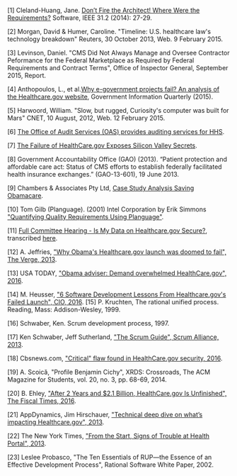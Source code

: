 [1] Cleland-Huang, Jane. [Don’t Fire the Architect! Where Were the Requirements?](http://ieeexplore.ieee.org/stamp/stamp.jsp?tp=&arnumber=6774318) Software, IEEE 31.2 (2014): 27-29.

[2] Morgan, David & Humer, Caroline. "Timeline: U.S. healthcare law's technology breakdown" Reuters, 30 October 2013, Web. 9 February 2015.

[3] Levinson, Daniel. "CMS Did Not Always Manage and Oversee Contractor Peformance for the Federal Marketplace as Required by Federal Requirements and Contract Terms", Office of Inspector General, September 2015, Report.

[4] Anthopoulos, L., et al.[Why e-government projects fail? An analysis of the Healthcare.gov website](http://www.sciencedirect.com/science/article/pii/S0740624X15000799), Government Information Quarterly (2015).

[5] Harwoord, William. "Slow, but rugged, Curiosity's computer was built for Mars" CNET, 10 August, 2012, Web. 12 February 2015.

[6] [The Office of Audit Services (OAS) provides auditing services for HHS](http://oig.hhs.gov/oas/reports/region3/31403001.pdf).

[7] [The Failure of HealthCare.gov Exposes Silicon Valley Secrets](http://www.computer.org/csdl/mags/ic/2014/06/mic2014060085.pdf).

[8] Government Accountability Office (GAO) (2013). “Patient protection and affordable care act: Status of CMS efforts to establish federally facilitated health insurance exchanges.” (GAO-13-601), 19 June 2013.

[9] Chambers & Associates Pty Ltd, [Case Study Analysis Saving Obamacare](http://www.chambers.com.au/public_resources/case_study/obamacare/saving-obamacare-case-study-analysis.pdf). 

[10] Tom Gilb (Planguage). (2001) Intel Corporation by Erik Simmons ["Quantifying Quality Requirements Using Planguage"](http://www.clearspecs.com/downloads/ClearSpecs20V01_Quantifying%20Quality%20Requirements.pdf).
  
[11] [Full Committee Hearing - Is My Data on Healthcare.gov Secure?](https://science.house.gov/legislation/hearings/full-committee-hearing-my-data-healthcaregov-secure), transcribed [here](https://www.gpo.gov/fdsys/pkg/CHRG-113hhrg86893/pdf/CHRG-113hhrg86893.pdf).

[12] A. Jeffries, ["Why Obama's Healthcare.gov launch was doomed to fail", The Verge, 2013](http://www.theverge.com/2013/10/8/4814098/why-did-the-tech-savvy-obama-administration-launch-a-busted-healthcare-website).

[13] USA TODAY, ["Obama adviser: Demand overwhelmed HealthCare.gov", 2016](http://www.usatoday.com/story/news/nation/2013/10/05/health-care-website-repairs/2927597/).

[14] M. Heusser, ["6 Software Development Lessons From Healthcare.gov's Failed Launch", CIO, 2016](http://www.cio.com/article/2380827/developer/developer-6-software-development-lessons-from-healthcare-gov-s-failed-launch.html). 
[15] P. Kruchten, The rational unified process. Reading, Mass: Addison-Wesley, 1999.

[16] Schwaber, Ken. Scrum development process, 1997.

[17] Ken Schwaber, Jeff Sutherland, ["The Scrum Guide", Scrum Alliance, 2013](http://www.scrumguides.org/docs/scrumguide/v1/scrum-guide-us.pdf).

[18] Cbsnews.com, ["Critical" flaw found in HealthCare.gov security, 2016](http://www.cbsnews.com/news/critical-flaw-found-in-healthcare-gov-security/).

[19] A. Scoică, "Profile Benjamin Cichy", XRDS: Crossroads, The ACM Magazine for Students, vol. 20, no. 3, pp. 68-69, 2014.

[20] B. Ehley, ["After 2 Years and $2.1 Billion, HealthCare.gov Is Unfinished", The Fiscal Times, 2016](http://www.thefiscaltimes.com/2015/03/05/After-2-Years-and-21-Billion-HealthCaregov-Unfinished). 

[21] AppDynamics, Jim Hirschauer, ["Technical deep dive on what’s impacting Healthcare.gov", 2013](http://www.appdynamics.com/blog/apm/technical-deep-dive-whats-impacting-healthcare-gov/).

[22] The New York Times, ["From the Start, Signs of Trouble at Health Portal", 2013](http://www.nytimes.com/2013/10/13/us/politics/from-the-start-signs-of-trouble-at-health-portal.html).

[23] Leslee Probasco, "The Ten Essentials of RUP—the Essence of an Effective Development Process", Rational Software White Paper, 2002.


